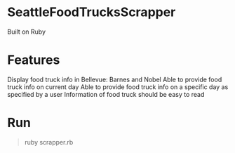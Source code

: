 # SeattleFoodTrucksScrapper
Built on Ruby

# Features
Display food truck info in Bellevue: Barnes and Nobel
Able to provide food truck info on current day
Able to provide food truck info on a specific day as specified by a user
Information of food truck should be easy to read

# Run
>ruby scrapper.rb
